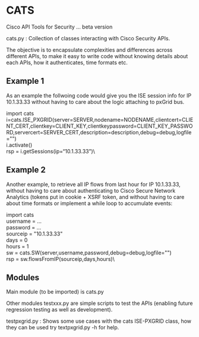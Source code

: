 # CATS
Cisco API Tools for Security
... beta version

cats.py :  Collection of classes interacting with Cisco Security APIs.

The objective is to encapsulate complexities and differences across different APIs, to make it easy to write code without knowing
details about each APIs, how it authenticates, time formats etc.

## Example 1

As an example the follwoing code would give you the ISE session info for IP 10.1.33.33 without having to care about the logic attaching to pxGrid bus.

import cats\
i=cats.ISE_PXGRID(server=SERVER,nodename=NODENAME,clientcert=CLIENT_CERT,clientkey=CLIENT_KEY,clientkeypassword=CLIENT_KEY_PASSWORD,servercert=SERVER_CERT,description=description,debug=debug,logfile="")\
i.activate()\
rsp = i.getSessions(ip=“10.1.33.33”)\

## Example 2

Another example, to retrieve all IP flows from last hour for IP 10.1.33.33, without having to care about authenticating to Cisco Secure Network Analytics (tokens put in cookie + XSRF token, and without having to care about time formats or implement a while loop to accumulate events:

import cats\
username = ...\
password = ...\
sourceip = "10.1.33.33"\
days = 0\
hours = 1\
sw = cats.SW(server,username,password,debug=debug,logfile="")\
rsp = sw.flowsFromIP(sourceip,days,hours)\

## Modules

Main module (to be imported) is cats.py


Other modules testxxx.py are simple scripts to test the APIs (enabling future regression testing as well as development).


testpxgrid.py : Shows some use cases with the cats ISE-PXGRID class, how they can be used
try textpxgrid.py -h for help.


